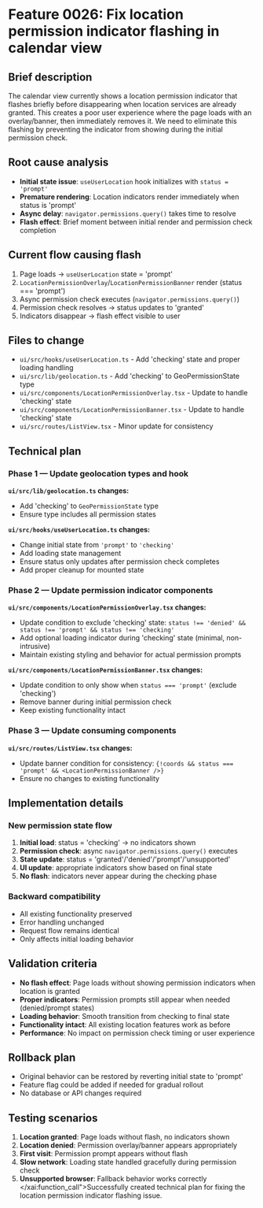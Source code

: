 # Feature 0026: Fix location permission indicator flashing in calendar view

## Brief description
The calendar view currently shows a location permission indicator that flashes briefly before disappearing when location services are already granted. This creates a poor user experience where the page loads with an overlay/banner, then immediately removes it. We need to eliminate this flashing by preventing the indicator from showing during the initial permission check.

## Root cause analysis
- **Initial state issue**: `useUserLocation` hook initializes with `status = 'prompt'`
- **Premature rendering**: Location indicators render immediately when status is 'prompt'
- **Async delay**: `navigator.permissions.query()` takes time to resolve
- **Flash effect**: Brief moment between initial render and permission check completion

## Current flow causing flash
1. Page loads → `useUserLocation` state = 'prompt'
2. `LocationPermissionOverlay`/`LocationPermissionBanner` render (status === 'prompt')
3. Async permission check executes (`navigator.permissions.query()`)
4. Permission check resolves → status updates to 'granted'
5. Indicators disappear → flash effect visible to user

## Files to change
- `ui/src/hooks/useUserLocation.ts` - Add 'checking' state and proper loading handling
- `ui/src/lib/geolocation.ts` - Add 'checking' to GeoPermissionState type
- `ui/src/components/LocationPermissionOverlay.tsx` - Update to handle 'checking' state
- `ui/src/components/LocationPermissionBanner.tsx` - Update to handle 'checking' state
- `ui/src/routes/ListView.tsx` - Minor update for consistency

## Technical plan

### Phase 1 — Update geolocation types and hook
**`ui/src/lib/geolocation.ts` changes:**
- Add 'checking' to `GeoPermissionState` type
- Ensure type includes all permission states

**`ui/src/hooks/useUserLocation.ts` changes:**
- Change initial state from `'prompt'` to `'checking'`
- Add loading state management
- Ensure status only updates after permission check completes
- Add proper cleanup for mounted state

### Phase 2 — Update permission indicator components
**`ui/src/components/LocationPermissionOverlay.tsx` changes:**
- Update condition to exclude 'checking' state: `status !== 'denied' && status !== 'prompt' && status !== 'checking'`
- Add optional loading indicator during 'checking' state (minimal, non-intrusive)
- Maintain existing styling and behavior for actual permission prompts

**`ui/src/components/LocationPermissionBanner.tsx` changes:**
- Update condition to only show when `status === 'prompt'` (exclude 'checking')
- Remove banner during initial permission check
- Keep existing functionality intact

### Phase 3 — Update consuming components
**`ui/src/routes/ListView.tsx` changes:**
- Update banner condition for consistency: `{!coords && status === 'prompt' && <LocationPermissionBanner />}`
- Ensure no changes to existing functionality

## Implementation details

### New permission state flow
1. **Initial load**: status = 'checking' → no indicators shown
2. **Permission check**: async `navigator.permissions.query()` executes
3. **State update**: status = 'granted'/'denied'/'prompt'/'unsupported'
4. **UI update**: appropriate indicators show based on final state
5. **No flash**: indicators never appear during the checking phase

### Backward compatibility
- All existing functionality preserved
- Error handling unchanged
- Request flow remains identical
- Only affects initial loading behavior

## Validation criteria
- **No flash effect**: Page loads without showing permission indicators when location is granted
- **Proper indicators**: Permission prompts still appear when needed (denied/prompt states)
- **Loading behavior**: Smooth transition from checking to final state
- **Functionality intact**: All existing location features work as before
- **Performance**: No impact on permission check timing or user experience

## Rollback plan
- Original behavior can be restored by reverting initial state to 'prompt'
- Feature flag could be added if needed for gradual rollout
- No database or API changes required

## Testing scenarios
1. **Location granted**: Page loads without flash, no indicators shown
2. **Location denied**: Permission overlay/banner appears appropriately
3. **First visit**: Permission prompt appears without flash
4. **Slow network**: Loading state handled gracefully during permission check
5. **Unsupported browser**: Fallback behavior works correctly</contents>
</xai:function_call">Successfully created technical plan for fixing the location permission indicator flashing issue.
